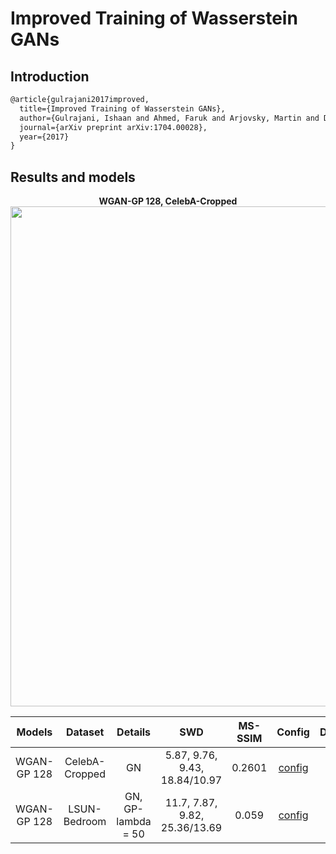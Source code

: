 # Improved Training of Wasserstein GANs

## Introduction
<!-- [ALGORITHM] -->

```latex
@article{gulrajani2017improved,
  title={Improved Training of Wasserstein GANs},
  author={Gulrajani, Ishaan and Ahmed, Faruk and Arjovsky, Martin and Dumoulin, Vincent and Courville, Aaron},
  journal={arXiv preprint arXiv:1704.00028},
  year={2017}
}
```

## Results and models

<div align="center">
  <b> WGAN-GP 128, CelebA-Cropped</b>
  <br/>
  <img src="https://user-images.githubusercontent.com/12726765/113997469-c00e3f00-988a-11eb-81dc-19b05698b74b.png" width="800"/>
</div>

|   Models    |    Dataset     |      Details       |              SWD              | MS-SSIM |                                                               Config                                                                |                                                           Download                                                           |
| :---------: | :------------: | :----------------: | :---------------------------: | :-----: | :---------------------------------------------------------------------------------------------------------------------------------: | :--------------------------------------------------------------------------------------------------------------------------: |
| WGAN-GP 128 | CelebA-Cropped |         GN         | 5.87, 9.76, 9.43, 18.84/10.97 | 0.2601  |   [config](https://github.com/open-mmlab/mmgeneration/tree/master/configs/wgan-gp/wgangp_GN_celeba-cropped_128_b64x1_160kiter.py)   |   [model](https://download.openmmlab.com/mmgen/wgangp/wgangp_GN_celeba-cropped_128_b64x1_160k_20210408_170611-f8a99336.pth)   |
| WGAN-GP 128 |  LSUN-Bedroom  | GN, GP-lambda = 50 | 11.7, 7.87, 9.82, 25.36/13.69 |  0.059  | [config](https://github.com/open-mmlab/mmgeneration/tree/master/configs/wgan-gp/wgangp_GN_GP-50_lsun-bedroom_128_b64x1_160kiter.py) | [model](https://download.openmmlab.com/mmgen/wgangp/wgangp_GN_GP-50_lsun-bedroom_128_b64x1_130k_20210408_170509-56f2a37c.pth) |
